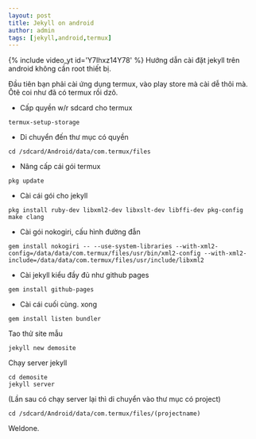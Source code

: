 ```yaml
---
layout: post
title: Jekyll on android
author: admin
tags: [jekyll,android,termux]
---
```

{% include video_yt id='Y7Ihxz14Y78' %}
Hướng dẫn cài đặt jekyll trên android không cần root thiết bị.

Đầu tiên bạn phải cài ứng dụng termux, vào play store mà cài dễ thôi mà. Ôtê coi như đã có termux rồi dzô.

- Cấp quyền w/r sdcard cho termux
```
termux-setup-storage
```
- Di chuyển đến thư mục có quyền
```
cd /sdcard/Android/data/com.termux/files
```
- Nâng cấp cái gói termux
```
pkg update
```
- Cài cái gói cho jekyll
```
pkg install ruby-dev libxml2-dev libxslt-dev libffi-dev pkg-config make clang
```
- Cài gói nokogiri, cấu hình đường đẫn
```
gem install nokogiri -- --use-system-libraries --with-xml2-config=/data/data/com.termux/files/usr/bin/xml2-config --with-xml2-include=/data/data/com.termux/files/usr/include/libxml2
```
- Cài jekyll kiểu đầy đủ như github pages
```
gem install github-pages
```
- Cài cái cuối cùng. xong 
```
gem install listen bundler
```

Tao thử site mẫu
```
jekyll new demosite
```
Chạy server jekyll
```
cd demosite
jekyll server
```
(Lần sau có chạy server lại thì di chuyển vào thư mục có project)
```
cd /sdcard/Android/data/com.termux/files/(projectname)
```

Weldone.
